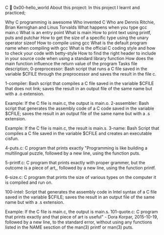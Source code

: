 C 📃 0x00-hello_world
About this project:
In this project I learnt and practiced;

Why C programming is awesome
Who invented C
Who are Dennis Ritchie, Brian Kernighan and Linus Torvalds
What happens when you type gcc main.c
What is an entry point
What is main
How to print text using printf, puts and putchar
How to get the size of a specific type using the unary operator sizeof
How to compile using gcc
What is the default program name when compiling with gcc
What is the official C coding style and how to check your code with betty-style
How to find the right header to include in your source code when using a standard library function
How does the main function influence the return value of the program
Tasks file description;
0-preprocessor: Bash script that runs a C file saved in the variable $CFILE through the preprocessor and saves the result in the file c.

1-compiler: Bash script that compiles a C file saved in the variable $CFILE that does not link; saves the result in an output file of the same name but with a .o extension.

Example: If the C file is main.c, the output is main.o.
2-assembler: Bash script that generates the assembly code of a C code saved in the variable $CFILE; saves the result in an output file of the same name but with a .s extension.

Example: If the C file is main.c, the result is main.s.
3-name: Bash Script that compiles a C file saved in the variable $CFILE and creates an executable cisfun.

4-puts.c: C program that prints exactly "Programming is like building   a multilingual puzzle, followed by a new line, using the function puts.

5-printf.c: C program that prints exactly with proper grammer, but   the outcome is a piece of art,, followed by a new line, using the function printf.

6-size.c: C program that prints the size of various types on the computer it is compiled and run on.

100-intel: Script that generates the assembly code in Intel syntax of a C file saved in the variable $CFILE; saves the result in an output file of the same name but with a .s extension.

Example: If the C file is main.c, the output is main.s.
101-quote.c: C program that prints exactly and that piece of art is   useful" - Dora Korpar, 2015-10-19, followed by a new line, to the standard error, without using any functions listed in the NAME sesction of the man(3) printf or man(3) puts.
